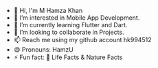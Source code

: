 - 👋 Hi, I'm M Hamza Khan 
- 👀 I’m interested in Mobile App Development.
- 🌱 I’m currently learning Flutter and Dart.
- 💞️ I’m looking to collaborate in Projects.
- 📫 Reach me using my github account hk994512
- 😄 Pronouns: HamzU
- ⚡ Fun fact: 💫 Life Facts & Nature Facts

<!---
hk994512/hk994512 is a ✨ special ✨ repository because its `README.md` (this file) appears on your GitHub profile.
You can click the Preview link to take a look at your changes.
--->
